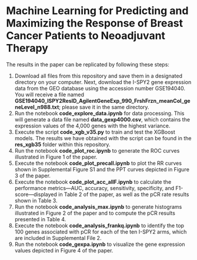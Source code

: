 # Machine Learning for Predicting and Maximizing the Response of Breast Cancer Patients to Neoadjuvant Therapy

The results in the paper can be replicated by following these steps: 

1. Download all files from this repository and save them in a designated directory on your computer. Next, download the I-SPY2 gene expression data from the GEO database using the accession number GSE194040. You will receive a file named **GSE194040_ISPY2ResID_AgilentGeneExp_990_FrshFrzn_meanCol_geneLevel_n988.txt**; please save it in the same directory.
2. Run the notebook **code_explore_data.ipynb** for data processing. This will generate a data file named **data_gexp4000.csv**, which contains the expression values of the 4,000 genes with the highest variance. 
3. Execute the script **code_xgb_v35.py** to train and test the XGBoost models. The results we have obtained with the script can be found in the **res_xgb35** folder within this repository.
4. Run the notebook **code_plot_roc.ipynb** to generate the ROC curves illustrated in Figure 1 of the paper.  
5. Execute the notebook **code_plot_precall.ipynb** to plot the RR curves shown in Supplemental Figure S1 and the PPT curves depicted in Figure 3 of the paper.
6. Execute the notebook **code_plot_acc_allF.ipynb** to calculate the performance metrics—AUC, accuracy, sensitivity, specificity, and F1-score—displayed in Table 2 of the paper, as well as the pCR rate results shown in Table 3.
7. Run the notebook **code_analysis_max.ipynb** to generate histograms illustrated in Figure 2 of the paper and to compute the pCR results presented in Table 4.
8. Execute the notebook **code_analysis_frankq.ipynb** to identify the top 100 genes associated with pCR for each of the ten I-SPY2 arms, which are included in Supplemental File 2.
9.  Run the notebook **code_gexpa.ipynb** to visualize the gene expression values depicted in Figure 4 of the paper.

   

